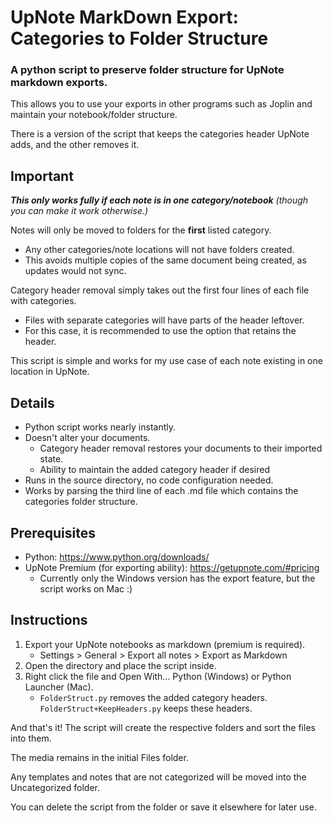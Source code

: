# UpNote MarkDown Export: Categories to Folder Structure

### A python script to preserve folder structure for UpNote markdown exports. 

This allows you to use your exports in other programs such as Joplin and maintain your notebook/folder structure.
 
There is a version of the script that keeps the categories header UpNote adds, and the other removes it.

## Important
 ***This only works fully if each note is in one category/notebook** (though you can make it work otherwise.)*
 
Notes will only be moved to folders for the **first** listed category. 
* Any other categories/note locations will not have folders created.
* This avoids multiple copies of the same document being created, as updates would not sync.

Category header removal simply takes out the first four lines of each file with categories.
* Files with separate categories will have parts of the header leftover.
* For this case, it is recommended to use the option that retains the header.

This script is simple and works for my use case of each note existing in one location in UpNote. 

## Details
* Python script works nearly instantly.
* Doesn't alter your documents. 
  * Category header removal restores your documents to their imported state.
  * Ability to maintain the added category header if desired
* Runs in the source directory, no code configuration needed.
* Works by parsing the third line of each .md file which contains the categories folder structure.

## Prerequisites
* Python: https://www.python.org/downloads/
* UpNote Premium (for exporting ability): https://getupnote.com/#pricing
  * Currently only the Windows version has the export feature, but the script works on Mac :)
 
## Instructions
1. Export your UpNote notebooks as markdown (premium is required).
   * Settings > General > Export all notes > Export as Markdown
2. Open the directory and place the script inside.
3. Right click the file and Open With... Python (Windows) or Python Launcher (Mac).
   * <code>FolderStruct.py</code> removes the added category headers. <code>FolderStruct+KeepHeaders.py</code> keeps these headers.

And that's it! The script will create the respective folders and sort the files into them. 

The media remains in the initial Files folder.

Any templates and notes that are not categorized will be moved into the Uncategorized folder.

You can delete the script from the folder or save it elsewhere for later use.
